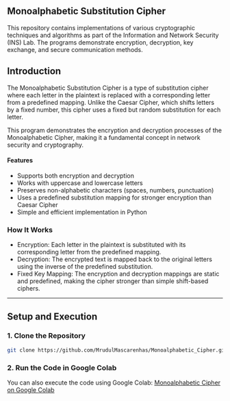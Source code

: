 ## Monoalphabetic Substitution Cipher

This repository contains implementations of various cryptographic techniques and algorithms as part of the Information and Network Security (INS) Lab. The programs demonstrate encryption, decryption, key exchange, and secure communication methods.  


## Introduction

The Monoalphabetic Substitution Cipher is a type of substitution cipher where each letter in the plaintext is replaced with a corresponding letter from a predefined mapping. Unlike the Caesar Cipher, which shifts letters by a fixed number, this cipher uses a fixed but random substitution for each letter.

This program demonstrates the encryption and decryption processes of the Monoalphabetic Cipher, making it a fundamental concept in network security and cryptography.

#### Features  
 - Supports both encryption and decryption
 - Works with uppercase and lowercase letters
 - Preserves non-alphabetic characters (spaces, numbers, punctuation)
 - Uses a predefined substitution mapping for stronger encryption than Caesar Cipher
 - Simple and efficient implementation in Python

### How It Works
 
- Encryption: Each letter in the plaintext is substituted with its corresponding letter from the predefined mapping.
- Decryption: The encrypted text is mapped back to the original letters using the inverse of the predefined substitution.
- Fixed Key Mapping: The encryption and decryption mappings are static and predefined, making the cipher stronger than simple shift-based ciphers. 

---

## **Setup and Execution** 
### **1. Clone the Repository** 
```sh 
git clone https://github.com/MrudulMascarenhas/Monoalphabetic_Cipher.git 
```
### **2. Run the Code in Google Colab** 
You can also execute the code using Google Colab: 
[Monoalphabetic Cipher on Google Colab](https://colab.research.google.com/drive/1sMjr-0RvIBzsiE4o2QMTgJ8wxTUE3LbQ?usp=sharing)



